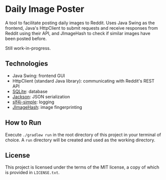 # Daily Image Poster

A tool to facilitate posting daily images to Reddit. Uses Java Swing as the frontend, Java's HttpClient to submit
requests and receive responses from Reddit using their API, and JImageHash to check if similar images have been posted
before.

Still work-in-progress.

## Technologies

* Java Swing: frontend GUI
* HttpClient (standard Java library): communicating with Reddit's REST API
* [SQLite](https://www.sqlite.org/index.html): database
* [Jackson](https://github.com/FasterXML/jackson): JSON serialization
* [slf4j-simple](https://www.slf4j.org/api/org/slf4j/simple/SimpleLogger.html): logging
* [JImageHash](https://github.com/KilianB/JImageHash): image fingerprinting

## How to Run

Execute `./gradlew run` in the root directory of this project in your terminal of choice. A `run` directory will be
created and used as the working directory.

## License

This project is licensed under the terms of the MIT license, a copy of which is provided in `LICENSE.txt`.
